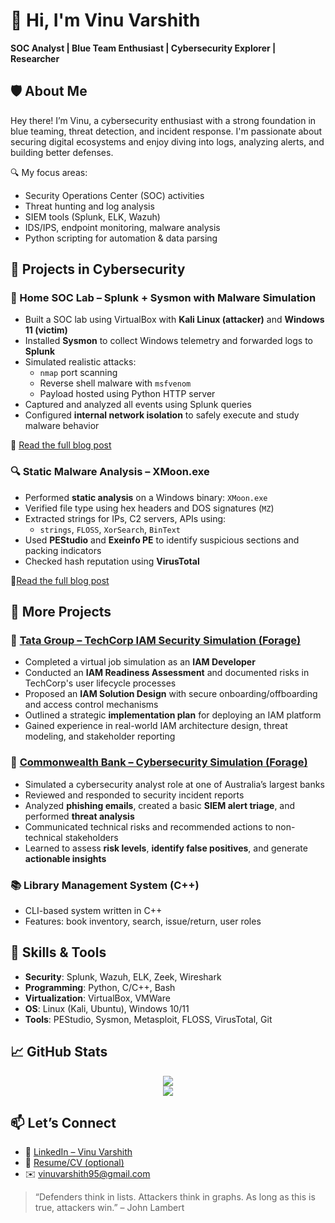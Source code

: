# 👋 Hi, I'm Vinu Varshith  
**SOC Analyst | Blue Team Enthusiast | Cybersecurity Explorer | Researcher**



## 🛡️ About Me

Hey there! I’m Vinu, a cybersecurity enthusiast with a strong foundation in blue teaming, threat detection, and incident response. I'm passionate about securing digital ecosystems and enjoy diving into logs, analyzing alerts, and building better defenses.

🔍 My focus areas:
- Security Operations Center (SOC) activities
- Threat hunting and log analysis
- SIEM tools (Splunk, ELK, Wazuh)
- IDS/IPS, endpoint monitoring, malware analysis
- Python scripting for automation & data parsing



## 🔬 Projects in Cybersecurity

### 🧪 Home SOC Lab – Splunk + Sysmon with Malware Simulation
- Built a SOC lab using VirtualBox with **Kali Linux (attacker)** and **Windows 11 (victim)**
- Installed **Sysmon** to collect Windows telemetry and forwarded logs to **Splunk**
- Simulated realistic attacks:
  - `nmap` port scanning
  - Reverse shell malware with `msfvenom`
  - Payload hosted using Python HTTP server
- Captured and analyzed all events using Splunk queries  
- Configured **internal network isolation** to safely execute and study malware behavior

📘 [Read the full blog post](https://medium.com/@vinuvarshith95/building-my-first-home-lab-b51d83145691)



### 🔍 Static Malware Analysis – XMoon.exe
- Performed **static analysis** on a Windows binary: `XMoon.exe`
- Verified file type using hex headers and DOS signatures (`MZ`)
- Extracted strings for IPs, C2 servers, APIs using:
  - `strings`, `FLOSS`, `XorSearch`, `BinText`
- Used **PEStudio** and **Exeinfo PE** to identify suspicious sections and packing indicators
- Checked hash reputation using **VirusTotal**

📘[Read the full blog post](https://medium.com/@vinuvarshith95/understanding-malware-a-journey-into-static-analysis-51238a5eed16)



## 🧠 More Projects

### 🏢 [Tata Group – TechCorp IAM Security Simulation (Forage)](https://www.theforage.com/)
- Completed a virtual job simulation as an **IAM Developer**
- Conducted an **IAM Readiness Assessment** and documented risks in TechCorp's user lifecycle processes
- Proposed an **IAM Solution Design** with secure onboarding/offboarding and access control mechanisms
- Outlined a strategic **implementation plan** for deploying an IAM platform
- Gained experience in real-world IAM architecture design, threat modeling, and stakeholder reporting

### 🏦 [Commonwealth Bank – Cybersecurity Simulation (Forage)](https://www.theforage.com/)
- Simulated a cybersecurity analyst role at one of Australia’s largest banks
- Reviewed and responded to security incident reports
- Analyzed **phishing emails**, created a basic **SIEM alert triage**, and performed **threat analysis**
- Communicated technical risks and recommended actions to non-technical stakeholders
- Learned to assess **risk levels**, **identify false positives**, and generate **actionable insights**

### 📚 Library Management System (C++)
- CLI-based system written in C++
- Features: book inventory, search, issue/return, user roles


## 🧰 Skills & Tools

- **Security**: Splunk, Wazuh, ELK, Zeek, Wireshark
- **Programming**: Python, C/C++, Bash
- **Virtualization**: VirtualBox, VMWare
- **OS**: Linux (Kali, Ubuntu), Windows 10/11
- **Tools**: PEStudio, Sysmon, Metasploit, FLOSS, VirusTotal, Git



## 📈 GitHub Stats

<p align="center">
  <img src="https://github-readme-stats.vercel.app/api?username=vinuvarshith95&show_icons=true&theme=default" />
  <br>
  <img src="https://github-readme-streak-stats.herokuapp.com/?user=vinuvarshith95" />
</p>



## 📫 Let’s Connect

- 💼 [LinkedIn – Vinu Varshith](https://www.linkedin.com/in/vinuvarshithalagappan/)
- 🧾 [Resume/CV (optional)](https://your-resume-link.com)
- ✉️ vinuvarshith95@gmail.com



> “Defenders think in lists. Attackers think in graphs. As long as this is true, attackers win.” – John Lambert


